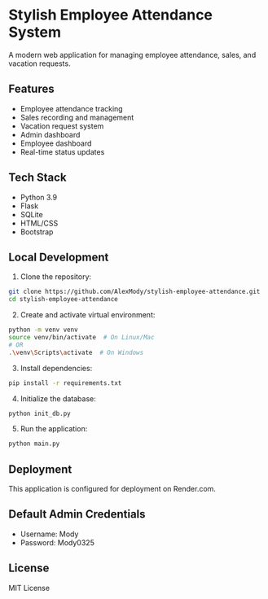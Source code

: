 # Stylish Employee Attendance System

A modern web application for managing employee attendance, sales, and vacation requests.

## Features

- Employee attendance tracking
- Sales recording and management
- Vacation request system
- Admin dashboard
- Employee dashboard
- Real-time status updates

## Tech Stack

- Python 3.9
- Flask
- SQLite
- HTML/CSS
- Bootstrap

## Local Development

1. Clone the repository:
```bash
git clone https://github.com/AlexMody/stylish-employee-attendance.git
cd stylish-employee-attendance
```

2. Create and activate virtual environment:
```bash
python -m venv venv
source venv/bin/activate  # On Linux/Mac
# OR
.\venv\Scripts\activate  # On Windows
```

3. Install dependencies:
```bash
pip install -r requirements.txt
```

4. Initialize the database:
```bash
python init_db.py
```

5. Run the application:
```bash
python main.py
```

## Deployment

This application is configured for deployment on Render.com.

## Default Admin Credentials

- Username: Mody
- Password: Mody0325

## License

MIT License 